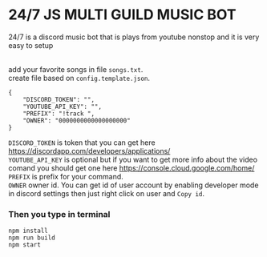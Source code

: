 # 24/7 JS MULTI GUILD MUSIC BOT

24/7 is a discord music bot that is plays from youtube nonstop and it is very easy to setup<br/><br/>

add your favorite songs in file `songs.txt`.<br/>
create file based on `config.template.json`.<br/>

```
{
	"DISCORD_TOKEN": "",
	"YOUTUBE_API_KEY": "",
	"PREFIX": "!track ",
	"OWNER": "0000000000000000000"
}
```

`DISCORD_TOKEN` is token that you can get here https://discordapp.com/developers/applications/<br/>
`YOUTUBE_API_KEY` is optional but if you want to get more info about the video comand you should get one here https://console.cloud.google.com/home/<br/>
`PREFIX` is prefix for your command.<br/>
`OWNER` owner id. You can get id of user account by enabling developer mode in discord settings then just right click on user and `Copy id`.<br/>

### Then you type in terminal
```
npm install
npm run build
npm start
```


